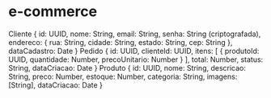 # e-commerce
Cliente {
  id: UUID,
  nome: String,
  email: String,
  senha: String (criptografada),
  endereco: {
    rua: String,
    cidade: String,
    estado: String,
    cep: String
  },
  dataCadastro: Date
}
Pedido {
  id: UUID,
  clienteId: UUID,
  itens: [
    {
      produtoId: UUID,
      quantidade: Number,
      precoUnitario: Number
    }
  ],
  total: Number,
  status: String,
  dataCriacao: Date
}
Produto {
  id: UUID,
  nome: String,
  descricao: String,
  preco: Number,
  estoque: Number,
  categoria: String,
  imagens: [String],
  dataCriacao: Date
}
